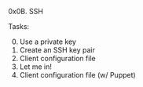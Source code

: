 0x0B. SSH

Tasks:

0. Use a private key
1. Create an SSH key pair
2. Client configuration file
3. Let me in!
4. Client configuration file (w/ Puppet)

